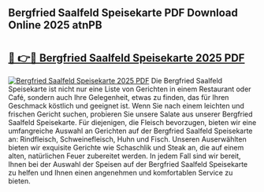 ## Bergfried Saalfeld Speisekarte PDF Download Online 2025 atnPB

# <h2><a href="http://gc84l0.nevu.top/?p=Bergfried+Saalfeld+Speisekarte">🔗 👉🔴 Bergfried Saalfeld Speisekarte 2025 PDF</a></h2>

[![Bergfried Saalfeld Speisekarte 2025 PDF](https://i.imgur.com/dBaPXMq.png)](http://gc84l0.nevu.top/?p=Bergfried+Saalfeld+Speisekarte)
Die Bergfried Saalfeld Speisekarte ist nicht nur eine Liste von Gerichten in einem Restaurant oder Café, sondern auch Ihre Gelegenheit, etwas zu finden, das für Ihren Geschmack köstlich und geeignet ist. Wenn Sie nach einem leichten und frischen Gericht suchen, probieren Sie unsere Salate aus unserer Bergfried Saalfeld Speisekarte. Für diejenigen, die Fleisch bevorzugen, bieten wir eine umfangreiche Auswahl an Gerichten auf der Bergfried Saalfeld Speisekarte an: Rindfleisch, Schweinefleisch, Huhn und Fisch. Unseren Auserwählten bieten wir exquisite Gerichte wie Schaschlik und Steak an, die auf einem alten, natürlichen Feuer zubereitet werden. In jedem Fall sind wir bereit, Ihnen bei der Auswahl der Speisen auf der Bergfried Saalfeld Speisekarte zu helfen und Ihnen einen angenehmen und komfortablen Service zu bieten.
